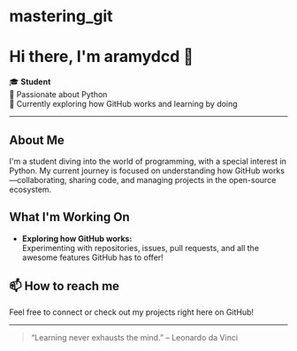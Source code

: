 # mastering_git
# Hi there, I'm aramydcd 👋

🎓 **Student**  
🐍 Passionate about Python  
🚀 Currently exploring how GitHub works and learning by doing

---

## About Me

I'm a student diving into the world of programming, with a special interest in Python. My current journey is focused on understanding how GitHub works—collaborating, sharing code, and managing projects in the open-source ecosystem.

## What I'm Working On

- **Exploring how GitHub works:**  
  Experimenting with repositories, issues, pull requests, and all the awesome features GitHub has to offer!

## 📫 How to reach me

Feel free to connect or check out my projects right here on GitHub!

---

> “Learning never exhausts the mind.” – Leonardo da Vinci

